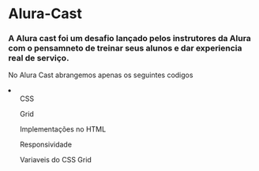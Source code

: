 # Alura-Cast

<h3>A Alura cast foi um desafio lançado pelos instrutores da Alura com o pensamneto de treinar seus alunos e dar experiencia real de serviço.</h3>
<p>No Alura Cast abrangemos apenas os seguintes codigos</p>
<li>
  <ul>CSS</ul>
  <ul>Grid</ul>
  <ul>Implementações no HTML</ul>
  <ul>Responsividade</ul>
  <ul>Variaveis do CSS Grid</ul>
</li>
